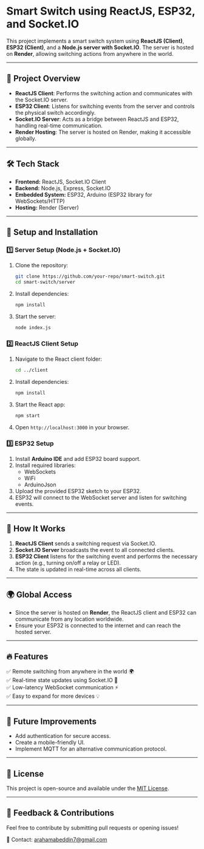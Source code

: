 # Smart Switch using ReactJS, ESP32, and Socket.IO

This project implements a smart switch system using **ReactJS (Client)**, **ESP32 (Client)**, and a **Node.js server with Socket.IO**. The server is hosted on **Render**, allowing switching actions from anywhere in the world.

---

## 🚀 Project Overview
- **ReactJS Client**: Performs the switching action and communicates with the Socket.IO server.
- **ESP32 Client**: Listens for switching events from the server and controls the physical switch accordingly.
- **Socket.IO Server**: Acts as a bridge between ReactJS and ESP32, handling real-time communication.
- **Render Hosting**: The server is hosted on Render, making it accessible globally.

---

## 🛠️ Tech Stack
- **Frontend:** ReactJS, Socket.IO Client
- **Backend:** Node.js, Express, Socket.IO
- **Embedded System:** ESP32, Arduino (ESP32 library for WebSockets/HTTP)
- **Hosting:** Render (Server)

---

## 🔧 Setup and Installation

### 1️⃣ Server Setup (Node.js + Socket.IO)
1. Clone the repository:
   ```sh
   git clone https://github.com/your-repo/smart-switch.git
   cd smart-switch/server
   ```
2. Install dependencies:
   ```sh
   npm install
   ```
3. Start the server:
   ```sh
   node index.js
   ```

### 2️⃣ ReactJS Client Setup
1. Navigate to the React client folder:
   ```sh
   cd ../client
   ```
2. Install dependencies:
   ```sh
   npm install
   ```
3. Start the React app:
   ```sh
   npm start
   ```
4. Open `http://localhost:3000` in your browser.

### 3️⃣ ESP32 Setup
1. Install **Arduino IDE** and add ESP32 board support.
2. Install required libraries:
   - WebSockets
   - WiFi
   - ArduinoJson
3. Upload the provided ESP32 sketch to your ESP32.
4. ESP32 will connect to the WebSocket server and listen for switching events.

---

## 📡 How It Works
1. **ReactJS Client** sends a switching request via Socket.IO.
2. **Socket.IO Server** broadcasts the event to all connected clients.
3. **ESP32 Client** listens for the switching event and performs the necessary action (e.g., turning on/off a relay or LED).
4. The state is updated in real-time across all clients.

---

## 🌍 Global Access
- Since the server is hosted on **Render**, the ReactJS client and ESP32 can communicate from any location worldwide.
- Ensure your ESP32 is connected to the internet and can reach the hosted server.

---

## 🔥 Features
✅ Remote switching from anywhere in the world 🌍  
✅ Real-time state updates using Socket.IO 📡  
✅ Low-latency WebSocket communication ⚡  
✅ Easy to expand for more devices 💡  

---

## 📝 Future Improvements
- Add authentication for secure access.
- Create a mobile-friendly UI.
- Implement MQTT for an alternative communication protocol.

---

## 📜 License
This project is open-source and available under the [MIT License](LICENSE).

---

## 💬 Feedback & Contributions
Feel free to contribute by submitting pull requests or opening issues!

📧 Contact: arahamabeddin7@gmail.com 

